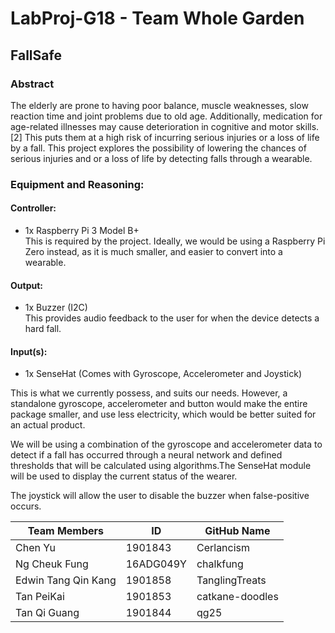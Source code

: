 # LabProj-G18 - Team Whole Garden
## FallSafe

### Abstract
The elderly are prone to having poor balance, muscle weaknesses, slow reaction time and  joint problems due to old age. Additionally, medication for age-related illnesses may cause deterioration in cognitive and motor skills.[2] This puts them at a high risk of incurring serious injuries or a loss of life by a fall.
This project explores the possibility of lowering the chances of serious injuries and or a loss of life by detecting falls through a wearable.

### Equipment and Reasoning:
#### Controller:
- 1x Raspberry Pi 3 Model B+  
This is required by the project. Ideally, we would be using a Raspberry Pi Zero instead, as it is much smaller, and easier to convert into a wearable. 

#### Output:
- 1x Buzzer (I2C)  
This provides audio feedback to the user for when the device detects a hard fall. 

#### Input(s):
- 1x SenseHat (Comes with Gyroscope, Accelerometer and Joystick)  


This is what we currently possess, and suits our needs. However, a standalone gyroscope, accelerometer and button would make the entire package smaller, and use less electricity, which would be better suited for an actual product.  

We will be using a combination of the gyroscope and accelerometer data to detect if a fall has occurred through a neural network and defined thresholds that will be calculated using algorithms.The SenseHat module will be used to display the current status of the wearer.  

The joystick will allow the user to disable the buzzer when false-positive occurs.


| Team Members | ID | GitHub Name |
|--------------|----|-------------|
| Chen Yu    | 1901843 | Cerlancism |
| Ng Cheuk Fung | 16ADG049Y | chalkfung |
| Edwin Tang Qin Kang | 1901858 | TanglingTreats |
| Tan PeiKai | 1901853  | catkane-doodles |
| Tan Qi Guang    | 1901844  | qg25|

